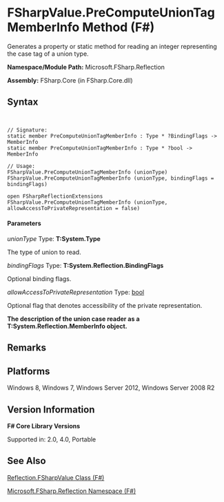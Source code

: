 # FSharpValue.PreComputeUnionTagMemberInfo Method (F#)

Generates a property or static method for reading an integer representing the case tag of a union type.

**Namespace/Module Path:** Microsoft.FSharp.Reflection

**Assembly:** FSharp.Core (in FSharp.Core.dll)


## Syntax


```


// Signature:
static member PreComputeUnionTagMemberInfo : Type * ?BindingFlags -> MemberInfo
static member PreComputeUnionTagMemberInfo : Type * ?bool -> MemberInfo

// Usage:
FSharpValue.PreComputeUnionTagMemberInfo (unionType)
FSharpValue.PreComputeUnionTagMemberInfo (unionType, bindingFlags = bindingFlags)

open FSharpReflectionExtensions
FSharpValue.PreComputeUnionTagMemberInfo (unionType, allowAccessToPrivateRepresentation = false)

```



#### Parameters
*unionType*
Type: **T:System.Type**


The type of union to read.


*bindingFlags*
Type: **T:System.Reflection.BindingFlags**


Optional binding flags.


*allowAccessToPrivateRepresentation*
Type: [bool](http://msdn.microsoft.com/en-us/library/89c0cf9c-49ce-4207-a3be-555851a67dd5)


Optional flag that denotes accessibility of the private representation.



**The description of the union case reader as a T:System.Reflection.MemberInfo object.**
## Remarks

## Platforms
Windows 8, Windows 7, Windows Server 2012, Windows Server 2008 R2


## Version Information
**F# Core Library Versions**

Supported in: 2.0, 4.0, Portable




## See Also
[Reflection.FSharpValue Class &#40;F&#35;&#41;](Reflection.FSharpValue-Class-%5BFSharp%5D.md)

[Microsoft.FSharp.Reflection Namespace &#40;F&#35;&#41;](Microsoft.FSharp.Reflection-Namespace-%5BFSharp%5D.md)


